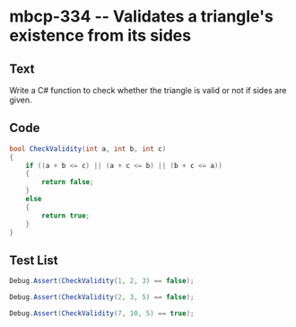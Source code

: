 # mbcp-334 -- Validates a triangle's existence from its sides

## Text

Write a C# function to check whether the triangle is valid or not if sides are given.

## Code

```csharp
bool CheckValidity(int a, int b, int c)  
{  
    if ((a + b <= c) || (a + c <= b) || (b + c <= a))  
    {  
        return false;  
    }  
    else  
    {  
        return true;  
    }  
}
```

## Test List

```csharp
Debug.Assert(CheckValidity(1, 2, 3) == false);
```

```csharp
Debug.Assert(CheckValidity(2, 3, 5) == false);
```

```csharp
Debug.Assert(CheckValidity(7, 10, 5) == true);
```
